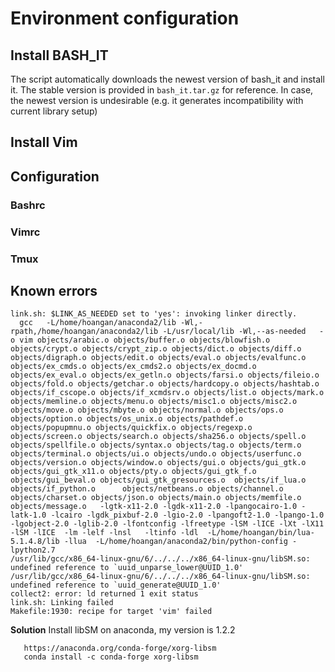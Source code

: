 # Environment configuration

## Install BASH_IT

The script automatically downloads the newest version of bash_it and install it.
The stable version is provided in `bash_it.tar.gz` for reference. In case, the
newest version is undesirable (e.g. it generates incompatibility with current
library setup)


## Install Vim


## Configuration

### Bashrc


### Vimrc


### Tmux


## Known errors

```
link.sh: $LINK_AS_NEEDED set to 'yes': invoking linker directly.
  gcc   -L/home/hoangan/anaconda2/lib -Wl,-rpath,/home/hoangan/anaconda2/lib -L/usr/local/lib -Wl,--as-needed 	-o vim objects/arabic.o objects/buffer.o objects/blowfish.o objects/crypt.o objects/crypt_zip.o objects/dict.o objects/diff.o objects/digraph.o objects/edit.o objects/eval.o objects/evalfunc.o objects/ex_cmds.o objects/ex_cmds2.o objects/ex_docmd.o objects/ex_eval.o objects/ex_getln.o objects/farsi.o objects/fileio.o objects/fold.o objects/getchar.o objects/hardcopy.o objects/hashtab.o  objects/if_cscope.o objects/if_xcmdsrv.o objects/list.o objects/mark.o objects/memline.o objects/menu.o objects/misc1.o objects/misc2.o objects/move.o objects/mbyte.o objects/normal.o objects/ops.o objects/option.o objects/os_unix.o objects/pathdef.o objects/popupmnu.o objects/quickfix.o objects/regexp.o objects/screen.o objects/search.o objects/sha256.o objects/spell.o objects/spellfile.o objects/syntax.o objects/tag.o objects/term.o objects/terminal.o objects/ui.o objects/undo.o objects/userfunc.o objects/version.o objects/window.o objects/gui.o objects/gui_gtk.o objects/gui_gtk_x11.o objects/pty.o objects/gui_gtk_f.o objects/gui_beval.o objects/gui_gtk_gresources.o  objects/if_lua.o   objects/if_python.o      objects/netbeans.o objects/channel.o  objects/charset.o objects/json.o objects/main.o objects/memfile.o objects/message.o   -lgtk-x11-2.0 -lgdk-x11-2.0 -lpangocairo-1.0 -latk-1.0 -lcairo -lgdk_pixbuf-2.0 -lgio-2.0 -lpangoft2-1.0 -lpango-1.0 -lgobject-2.0 -lglib-2.0 -lfontconfig -lfreetype -lSM -lICE -lXt -lX11 -lSM -lICE  -lm -lelf -lnsl   -ltinfo -ldl  -L/home/hoangan/bin/lua-5.1.4.8/lib -llua  -L/home/hoangan/anaconda2/bin/python-config -lpython2.7
/usr/lib/gcc/x86_64-linux-gnu/6/../../../x86_64-linux-gnu/libSM.so: undefined reference to `uuid_unparse_lower@UUID_1.0'
/usr/lib/gcc/x86_64-linux-gnu/6/../../../x86_64-linux-gnu/libSM.so: undefined reference to `uuid_generate@UUID_1.0'
collect2: error: ld returned 1 exit status
link.sh: Linking failed
Makefile:1930: recipe for target 'vim' failed
```

**Solution**
Install libSM on anaconda, my version is 1.2.2
```
   https://anaconda.org/conda-forge/xorg-libsm
   conda install -c conda-forge xorg-libsm
```
